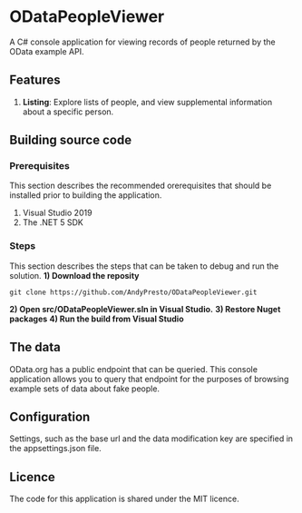 
# ODataPeopleViewer
A C# console application for viewing records of people returned by the OData example API.

## Features
1. **Listing**: Explore lists of people, and view supplemental information about a specific person.

## Building source code
### Prerequisites
This section describes the recommended orerequisites that should be installed prior to building the application.
1. Visual Studio 2019
1. The .NET 5 SDK

### Steps
This section describes the steps that can be taken to debug and run the solution.
**1) Download the reposity**

    git clone https://github.com/AndyPresto/ODataPeopleViewer.git
**2) Open src/ODataPeopleViewer.sln in Visual Studio.**
**3) Restore Nuget packages**
**4) Run the build from Visual Studio**

## The data
OData.org has a public endpoint that can be queried. This console application allows you to query that endpoint for the purposes of browsing example sets of data about fake people.

## Configuration
Settings, such as the base url and the data modification key are specified in the appsettings.json file.

## Licence
The code for this application is shared under the MIT licence.
